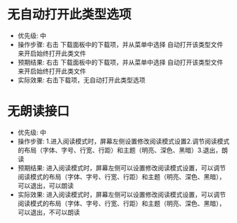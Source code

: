 # 无自动打开此类型选项

- 优先级: 中
- 操作步骤: 右击 下载面板中的下载项，并从菜单中选择 自动打开该类型文件 来开启始终打开此类文件
- 预期结果: 右击 下载面板中的下载项，并从菜单中选择 自动打开该类型文件 来开启始终打开此类文件
- 实际效果: 右击下载项，无自动打开此类型选项

# 无朗读接口

- 优先级: 中
- 操作步骤: 1.进入阅读模式时，屏幕左侧设置修改阅读模式设置2.调节阅读模式的布局（字体、字号、行宽、行距）和主题（明亮、深色、黑暗）3.退出，朗读
- 预期结果: 进入阅读模式时，屏幕左侧可以设置修改阅读模式设置，可以调节阅读模式的布局（字体、字号、行宽、行距）和主题（明亮、深色、黑暗），可以退出，可以朗读
- 实际效果: 进入阅读模式时，屏幕左侧可以设置修改阅读模式设置，可以调节阅读模式的布局（字体、字号、行宽、行距）和主题（明亮、深色、黑暗），可以退出，不可以朗读

